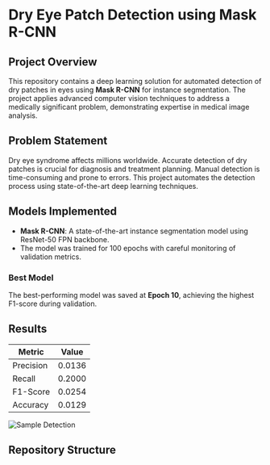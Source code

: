 # Dry Eye Patch Detection using Mask R-CNN

## Project Overview
This repository contains a deep learning solution for automated detection of dry patches in eyes using **Mask R-CNN** for instance segmentation. The project applies advanced computer vision techniques to address a medically significant problem, demonstrating expertise in medical image analysis.

## Problem Statement
Dry eye syndrome affects millions worldwide. Accurate detection of dry patches is crucial for diagnosis and treatment planning. Manual detection is time-consuming and prone to errors. This project automates the detection process using state-of-the-art deep learning techniques.

## Models Implemented
- **Mask R-CNN**: A state-of-the-art instance segmentation model using ResNet-50 FPN backbone.
- The model was trained for 100 epochs with careful monitoring of validation metrics.

### Best Model
The best-performing model was saved at **Epoch 10**, achieving the highest F1-score during validation.

## Results
| Metric     | Value   |
|------------|---------|
| Precision  | 0.0136  |
| Recall     | 0.2000  |
| F1-Score   | 0.0254  |
| Accuracy   | 0.0129  |

![Sample Detection](results/sample_predictions/example.png)

## Repository Structure
